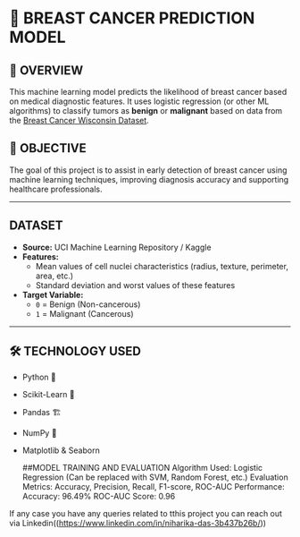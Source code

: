 # 🏥 BREAST CANCER PREDICTION MODEL

## 📖 OVERVIEW
This machine learning model predicts the likelihood of breast cancer based on medical diagnostic features. It uses logistic regression (or other ML algorithms) to classify tumors as **benign** or **malignant** based on data from the [Breast Cancer Wisconsin Dataset](https://archive.ics.uci.edu/ml/datasets/Breast+Cancer+Wisconsin+%28Diagnostic%29).

## 🎯 OBJECTIVE
The goal of this project is to assist in early detection of breast cancer using machine learning techniques, improving diagnosis accuracy and supporting healthcare professionals.

---

## DATASET
- **Source:** UCI Machine Learning Repository / Kaggle
- **Features:**
  - Mean values of cell nuclei characteristics (radius, texture, perimeter, area, etc.)
  - Standard deviation and worst values of these features
- **Target Variable:** 
  - `0` = Benign (Non-cancerous)
  - `1` = Malignant (Cancerous)

---

## 🛠️ TECHNOLOGY USED
- Python 🐍
- Scikit-Learn 🤖
- Pandas 🏗️
- NumPy 🔢
- Matplotlib & Seaborn

  ##MODEL TRAINING AND EVALUATION
Algorithm Used: Logistic Regression (Can be replaced with SVM, Random Forest, etc.)
Evaluation Metrics: Accuracy, Precision, Recall, F1-score, ROC-AUC
Performance:
Accuracy: 96.49%
ROC-AUC Score: 0.96

If any case you have any queries related to tthis project you can reach out via Linkedin((https://www.linkedin.com/in/niharika-das-3b437b26b/))

